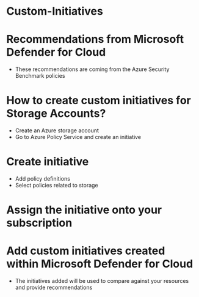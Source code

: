 # Custom-Initiatives

# Recommendations from Microsoft Defender for Cloud
- These recommendations are coming from the Azure Security Benchmark policies

# How to create custom initiatives for Storage Accounts?
- Create an Azure storage account
- Go to Azure Policy Service and create an initiative

# Create initiative
- Add policy definitions 
- Select policies related to storage


# Assign the initiative onto your subscription


# Add custom initiatives created within Microsoft Defender for Cloud
- The initiatives added will be used to compare against your resources and provide recommendations
